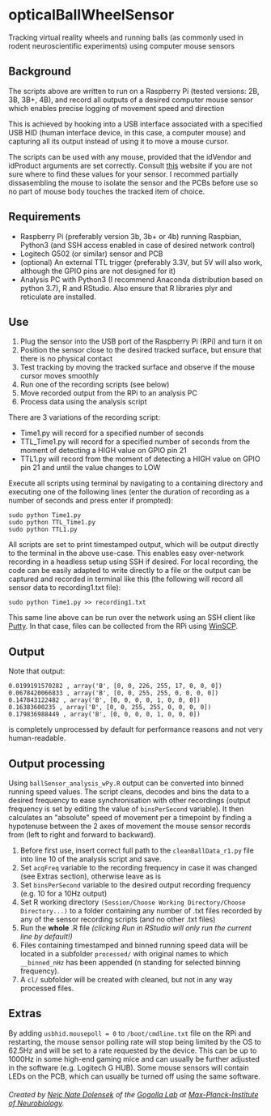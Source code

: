 # opticalBallWheelSensor
Tracking virtual reality wheels and running balls (as commonly used in rodent neuroscientific experiments) using computer mouse sensors


## Background

The scripts above are written to run on a Raspberry Pi (tested versions: 2B, 3B, 3B+, 4B),
and record all outputs of a desired computer mouse sensor which enables precise logging 
of movement speed and direction

This is achieved by hooking into a USB interface associated with a specified USB HID 
(human interface device, in this case, a computer mouse) and capturing all its output
instead of using it to move a mouse cursor.

The scripts can be used with any mouse, provided that the idVendor and idProduct
arguments are set correctly. Consult [this](http://the-sz.com/products/usbid/) website if you are not sure where to find these values
for your sensor. I recommed partially dissasembling the mouse to isolate the sensor and the PCBs before use
so no part of mouse body touches the tracked item of choice.

## Requirements
* Raspberry Pi (preferably version 3b, 3b+ or 4b) running Raspbian, Python3 (and SSH access enabled in case of desired network control)
* Logitech G502 (or similar) sensor and PCB
* (optional) An external TTL trigger (preferably 3.3V, but 5V will also work, although the GPIO pins are not designed for it)
* Analysis PC with Python3 (I recommend Anaconda distribution based on python 3.7), R and RStudio. Also ensure that R libraries plyr and reticulate are installed.

## Use

1) Plug the sensor into the USB port of the Raspberry Pi (RPi) and turn it on
2) Position the sensor close to the desired tracked surface, but ensure that there is no physical contact
3) Test tracking by moving the tracked surface and observe if the mouse cursor moves smoothly
4) Run one of the recording scripts (see below)
5) Move recorded output from the RPi to an analysis PC
6) Process data using the analysis script

There are 3 variations of the recording script:  
* Time1.py will record for a specified number of seconds  
* TTL_Time1.py will record for a specified number of seconds from the moment of detecting a HIGH value on GPIO pin 21  
* TTL1.py will record from the moment of detecting a HIGH value on GPIO pin 21 and until the value changes to LOW  

Execute all scripts using terminal by navigating to a containing directory and executing one of the following lines 
(enter the duration of recording as a number of seconds and press enter if prompted):
```
sudo python Time1.py
sudo python TTL_Time1.py
sudo python TTL1.py
```

All scripts are set to print timestamped output, which will be output directly to the terminal in the above
use-case. This enables easy over-network recording in a headless setup using SSH if desired. 
For local recording, the code can be easily adapted to write directly to a file or the output can be captured and
recorded in terminal like this (the following will record all sensor data to recording1.txt file):
```
sudo python Time1.py >> recording1.txt
```
This same line above can be run over the network using an SSH client like [Putty](https://www.putty.org/). In that case, files can be collected from the RPi using [WinSCP](https://winscp.net/eng/download.php).


## Output

Note that output:
```
0.0199191570282 , array('B', [0, 0, 226, 255, 17, 0, 0, 0])
0.0678420066833 , array('B', [0, 0, 255, 255, 0, 0, 0, 0])
0.147843122482 , array('B', [0, 0, 0, 0, 1, 0, 0, 0])
0.16383600235 , array('B', [0, 0, 255, 255, 0, 0, 0, 0])
0.179836988449 , array('B', [0, 0, 0, 0, 1, 0, 0, 0])
```
is completely unprocessed by default for performance reasons and not
very human-readable. 


## Output processing

Using `ballSensor_analysis_wPy.R` output can be converted into binned running speed values.
The script cleans, decodes and bins the data to a desired frequency to ease synchronisation with other recordings 
(output frequency is set by editing the value of `binsPerSecond` variable). It then calculates 
an "absolute" speed of movement per a timepoint by finding a hypotenuse between the 2 axes of movement 
the mouse sensor records from (left to right and forward to backward). 

1) Before first use, insert correct full path to the `cleanBallData_r1.py` file into line 10 of the analysis script and save.
2) Set `acqFreq` variable to the recording frequency in case it was changed (see Extras section), otherwise leave as is
3) Set `binsPerSecond` variable to the desired output recording frequency (e.g. 10 for a 10Hz output)
4) Set R working directory `(Session/Choose Working Directory/Choose Directory...)` to a folder containing any number of .txt files recorded by any of the sensor recording scripts (and no other .txt files)
5) Run the __whole__ .R file _(clicking Run in RStudio will only run the current line by default!)_
6) Files containing timestamped and binned running speed data 
will be located in a subfolder `processed/` with original names to which `__binned_nHz` has been appended (n standing for selected binning frequency).
7) A `cl/` subfolder will be created with cleaned, but not in any way processed files.




## Extras

By adding `usbhid.mousepoll = 0` to `/boot/cmdline.txt` file on the RPi and restarting, the mouse sensor polling rate will stop being limited by the OS to 62.5Hz and will be set to a rate requested by the device. This can be up to 1000Hz in some high-end gaming mice and can usually be further adjusted in the software (e.g. Logitech G HUB). Some mouse sensors will contain LEDs on the PCB, which can usually be turned off using the same software.







#### 

_Created by [Nejc Nate Dolensek](https://ndolensek.com) of the [Gogolla Lab](https://www.neuro.mpg.de/gogolla) at  [Max-Planck-Institute of Neurobiology](https://www.neuro.mpg.de/en)._